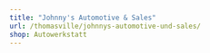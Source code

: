 ```yaml
---
title: "Johnny's Automotive & Sales"
url: /thomasville/johnnys-automotive-und-sales/
shop: Autowerkstatt
---
```

